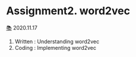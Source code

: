 # Assignment2. word2vec
[📚](https://web.stanford.edu/class/archive/cs/cs224n/cs224n.1194/assignments/a2.pdf) 2020.11.17 


1. Written : Understanding word2vec 
2. Coding : Implementing word2vec 
